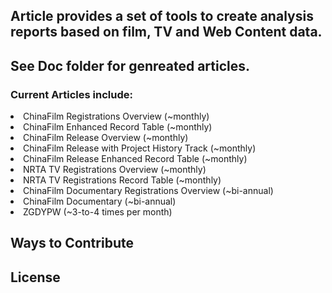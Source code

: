 ## Article provides a set of tools to create analysis reports based on film, TV and Web Content data.

## See Doc folder for genreated articles.
### Current Articles include:
  <li> ChinaFilm Registrations Overview (~monthly)
  <li> ChinaFilm Enhanced Record Table (~monthly)
  <li> ChinaFilm Release Overview (~monthly)
  <li> ChinaFilm Release with Project History Track (~monthly)
  <li> ChinaFilm Release Enhanced Record Table (~monthly)
  <li> NRTA TV Registrations Overview (~monthly)
  <li> NRTA TV Registrations Record Table (~monthly)
  <li> ChinaFilm Documentary Registrations Overview (~bi-annual)
  <li> ChinaFilm Documentary (~bi-annual)
  <li> ZGDYPW (~3-to-4 times per month)

## Ways to Contribute

## License
